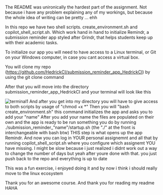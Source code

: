 The README was unironically the hardest part of the assignment. Not because i have any problem explaining any of my workings, but because the whole idea of writing can be pretty ... ehh

In this repo we have two shell scripts. create_environment.sh and copilot_shell_script.sh. 
Which work hand in hand to initialize Remindr, a submission reminder app styled after Grindr, that helps students keep up with their academic tasks.

To initialize our app you will need to have access to a Linux terminal, or Git on your Windows computer, in case you cant access a virtual box.

You will clone my repo (https://github.com/HedrickCI/submission_reminder_app_HedrickCI) by using the git clone command

After that you will move into the directory submission_reminder_app_HedrickCI and your terminal will look like this 

![terminal1](https://github.com/user-attachments/assets/e56bb4c9-d812-436b-b660-dbf31e256d72)
And after you get into my directory you will have to give access to both scripts by usage of "chmod +x *"
Then you will "bash create_environment.sh" this command initializes the app and asks you to add your "name"
After you add your name the files are populated on their own and the app is ready to be run
something you do by running ./submission_reminder_"name"/startup.sh (the "./"  at the front is interchangeable with bash btw)
THIS step is what opens up the app Remindr. And now you can log in YOUR personal assignemnt and all that by 
running copilot_shell_script.sh where you configure which assignemt YOU have missing. I might be slow because i 
just realized i didnt work out a way to change the number of days 
but yeah after youre done with that. you just push back to the repo and everything is up to date

This was a fun exercise, i enjoyed doing it and by now i think i should really move to the linux ecosystem

Thank you for an awesome course. And thank you for reading my readme HAHA
